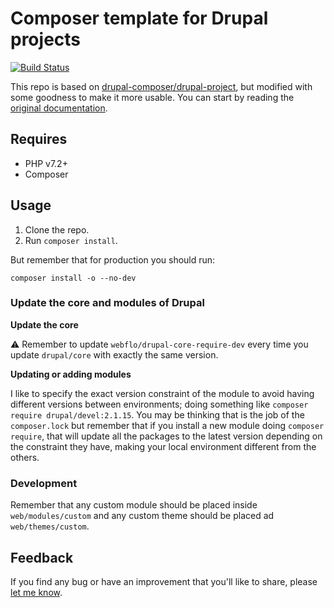 # Composer template for Drupal projects

[![Build Status](https://travis-ci.org/jrobinsonc/drupal-project.svg?branch=8.x)](https://travis-ci.org/drupal-composer/drupal-project)

This repo is based on [drupal-composer/drupal-project](https://github.com/drupal-composer/drupal-project), but modified with some goodness to make it more usable. You can start by reading the [original documentation](https://github.com/drupal-composer/drupal-project/blob/8.x/README.md).

## Requires

* PHP v7.2+
* Composer

## Usage

1. Clone the repo.
2. Run `composer install`.

But remember that for production you should run:

```shell
composer install -o --no-dev
```

### Update the core and modules of Drupal

**Update the core**

⚠️ Remember to update `webflo/drupal-core-require-dev` every time you update `drupal/core` with exactly the same version.

**Updating or adding modules**

I like to specify the exact version constraint of the module to avoid having different versions between environments; doing something like `composer require drupal/devel:2.1.15`. You may be thinking that is the job of the `composer.lock` but remember that if you install a new module doing `composer require`, that will update all the packages to the latest version depending on the constraint they have, making your local environment different from the others.

### Development

Remember that any custom module should be placed inside `web/modules/custom` and any custom theme should be placed ad `web/themes/custom`.

## Feedback

If you find any bug or have an improvement that you'll like to share, please [let me know](https://github.com/jrobinsonc/drupal-project/issues/new).
